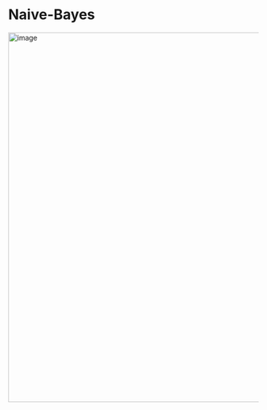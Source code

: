 # Naive-Bayes

<img width="889" height="743" alt="image" src="https://github.com/user-attachments/assets/78ae0187-671e-4e6b-b586-a1610f5af35d" />
